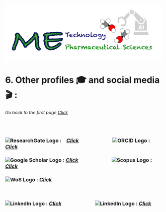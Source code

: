 ![](../images/cv-header.png)


# 6. Other profiles 🎓 and social media 🎬 :


###### Go back to the first page [Click](../README.md)

&nbsp;


### <img src="https://upload.wikimedia.org/wikipedia/commons/thumb/5/5e/ResearchGate_icon_SVG.svg/1024px-ResearchGate_icon_SVG.svg.png" alt="ResearchGate Logo" width="32" height="32"> : &nbsp;&nbsp; [*Click*](https://www.researchgate.net/profile/Thanet-Pitakbut) &nbsp;&nbsp;&nbsp;&nbsp;&nbsp;&nbsp;&nbsp;&nbsp;&nbsp;&nbsp;&nbsp;&nbsp;&nbsp;&nbsp;&nbsp;&nbsp;&nbsp;&nbsp;&nbsp;&nbsp;&nbsp;&nbsp;&nbsp;&nbsp;&nbsp;&nbsp; <img src="https://upload.wikimedia.org/wikipedia/commons/f/f7/Orcid_icon.png" alt="ORCID Logo" width="28" height="32"> : [*Click*](https://orcid.org/0000-0002-1159-3361)


### <img src="https://upload.wikimedia.org/wikipedia/commons/thumb/c/c7/Google_Scholar_logo.svg/512px-Google_Scholar_logo.svg.png" alt="Google Scholar Logo" width="32" height="32"> : [*Click*](https://scholar.google.com/citations?user=Pp4AzgMAAAAJ&hl=en) &nbsp;&nbsp;&nbsp;&nbsp;&nbsp;&nbsp;&nbsp;&nbsp;&nbsp;&nbsp;&nbsp;&nbsp;&nbsp;&nbsp;&nbsp;&nbsp;&nbsp;&nbsp;&nbsp;&nbsp;&nbsp;&nbsp;&nbsp;&nbsp;&nbsp;&nbsp; <img src="https://upload.wikimedia.org/wikipedia/commons/thumb/2/26/Scopus_logo.svg/412px-Scopus_logo.svg.png" alt="Scopus Logo" width="70" height="24"> : [*Click*](https://www.scopus.com/authid/detail.uri?authorId=56815047100#tab=metrics)


### <img src="https://upload.wikimedia.org/wikipedia/commons/thumb/e/e0/Clarivate_Analytics.svg/512px-Clarivate_Analytics.svg.png" alt="WoS Logo" width="70" height="24"> : [*Click*](https://www.webofscience.com/wos/author/record/GWU-6723-2022)

&nbsp;

### <img src="https://upload.wikimedia.org/wikipedia/commons/thumb/c/ca/LinkedIn_logo_initials.png/600px-LinkedIn_logo_initials.png" alt="LinkedIn Logo" width="32" height="32"> : [*Click*](https://www.linkedin.com/in/dr-pitakbut/) &nbsp;&nbsp;&nbsp;&nbsp;&nbsp;&nbsp;&nbsp;&nbsp;&nbsp;&nbsp;&nbsp;&nbsp;&nbsp;&nbsp;&nbsp;&nbsp;&nbsp;&nbsp;&nbsp;&nbsp;&nbsp;&nbsp;&nbsp;&nbsp;&nbsp;&nbsp; <img src="https://upload.wikimedia.org/wikipedia/commons/thumb/b/b7/X_logo.jpg/600px-X_logo.jpg" alt="LinkedIn Logo" width="32" height="32"> : [*Click*](https://x.com/PitakbutTh_PB)
